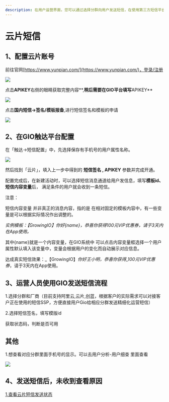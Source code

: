 ```yaml
---
description: 在用户运营界面，您可以通过选择分群向用户发送短信，在使用第三方短信平台【云片）】之前，您需要完成以下工作：
---
```


# 云片短信

## 1、配置云片账号 <a id="1-pei-zhi-yun-pian-zhang-hao"></a>

前往官网[https://www.yunpian.com/](https://www.yunpian.com/)，登录/注册

![](https://gblobscdn.gitbook.com/assets%2F-Lpwgem-x8KzhBglybzw%2F-LyTFomO_5hIJwu128bt%2F-LyWyymDXD2aIe3FEhBH%2F%E4%BA%91%E7%89%871.png?alt=media&token=13d33aeb-a280-4928-a29a-294efe9b5f68)

点击**APIKEY**右侧的眼睛获取完整内容**,**稍后需要在GIO平台填写**APIKEY**

![](https://gblobscdn.gitbook.com/assets%2F-Lpwgem-x8KzhBglybzw%2F-LyWz3j1BYCn3hYO5y6x%2F-LyWz7-f4Vob4cC3d-ql%2F%E4%BA%91%E7%89%872.png?alt=media&token=4788ddda-ec39-4512-9d3d-4c17cf87bafd)

点击**国内短信-&gt;签名/模板报备**,进行短信签名和模板的申请

![](https://gblobscdn.gitbook.com/assets%2F-Lpwgem-x8KzhBglybzw%2F-LyWz3j1BYCn3hYO5y6x%2F-LyWzCpe4vh732BIXy0b%2F%E4%BA%91%E7%89%873.png?alt=media&token=c03b9128-3393-4e6f-9466-62d594eec0cb)

## 2、在GIO触达平台配置 <a id="2-zai-gio-chu-da-ping-tai-pei-zhi"></a>

在「触达→短信配置」中，先选择保存有手机号的用户属性名称。

![](https://gblobscdn.gitbook.com/assets%2F-Lpwgem-x8KzhBglybzw%2F-LyX4gha-vc4hUiZahrp%2F-LyX4vB-wrzig73HNI6X%2F%E4%BA%91%E7%89%874.png?alt=media&token=cd856d53-0ef4-4175-8c24-6e60a2480928)

然后找到「云片」，填入上一步中得到的 **短信签名 , APIKEY** 参数并完成开通。

配置完成后，在新建活动时，可以选择短信消息通道给用户发信息，填写**模板id、短信内容变量**后， 满足条件的用户就会收到一条短信。

注意：

短信内容变量 并非真正的消息内容，指的是 在相对固定的模板内容中，有一些变量是可以根据实际情况作出调整的。

_实例模板：【GrowingIO】你好{name}，恭喜你获得100元VIP优惠券，请于3天内在App使用。_

其中{name}就是一个内容变量，在GIO系统中 可以点击内容变量框选择一个用户属性默认填入该变量中，变量会根据用户的变化而自动展示对应信息。

达成真实短信效果：_【GrowingIO】_你好王小明，恭喜你获得_100元VIP优惠券_，请于3天内在App使用。

## 3、运营人员使用GIO发送短信流程 <a id="3-yun-ying-ren-yuan-shi-yong-gio-fa-song-duan-xin-liu-cheng"></a>

1.选择分群和厂商（目前支持阿里云,云片,创蓝，根据客户的实际需求可以对接客户正在使用的短信SSP，方便直接用户Gio给相应分群发送精细化运营短信）

2.选择短信签名，填写模版id

获取状态码，判断是否可用

## 其他 <a id="qi-ta"></a>

1.想查看对应分群里面手机号的显示。可以去用户分析-用户细查 里面查看

![](https://gblobscdn.gitbook.com/assets%2F-Lpwgem-x8KzhBglybzw%2F-LyWz3j1BYCn3hYO5y6x%2F-LyWzQyl3JHSLeXkX5NC%2F12.png?alt=media&token=4e115617-9b89-4ab7-99c4-6f930ef03632)

## **4**、**发送短信后，未收到查看原因** <a id="4-fa-song-duan-xin-hou-wei-shou-dao-cha-kan-yuan-yin"></a>

**​**[1.查看云片短信发送状态](https://www.yunpian.com/console/#/domestic/record/send)

